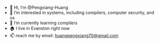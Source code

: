 - 👋 Hi, I’m @Pengxiang-Huang
- 👀 I’m interested in systems, including compilers, computer security, and os
- 🌱 I’m currently learning compilers 
- 🏠 I live in Evanston right now
- 📫 reach me by email: huangpengxiang70@gmail.com
